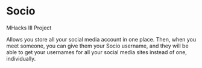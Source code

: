 Socio
=====

MHacks III Project

Allows you store all your social media account in one place. Then, when you meet someone, you can give them your Socio username, and they will be able to get your usernames for all your social media sites instead of one, individually. 
